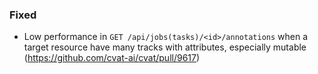 ### Fixed

- Low performance in `GET /api/jobs(tasks)/<id>/annotations`
  when a target resource have many tracks with attributes, especially mutable
  (<https://github.com/cvat-ai/cvat/pull/9617>)
